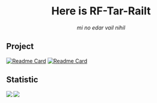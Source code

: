 <div align="center">
  
# Here is RF-Tar-Railt
_mi no edar vail nihil_
  
</div>

## Project

<div align="left">

[![Readme Card](https://github-readme-stats.vercel.app/api/pin/?username=ArcletProject&repo=Alconna&theme=dracula&hide_border=true)](https://github.com/ArcletProject/Alconna)
[![Readme Card](https://github-readme-stats.vercel.app/api/pin/?username=RF-Tar-Railt&repo=Cesloi&theme=dracula&hide_border=true)](https://github.com/RF-Tar-Railt/Cesloi)

</div>

## Statistic

<a href=#>
  
  <img align="left" src="https://github-readme-stats.vercel.app/api/top-langs/?username=RF-Tar-Railt&layout=compact&theme=dracula&hide_border=true">
  
  <img align="left" src="https://github-readme-stats.vercel.app/api?username=RF-Tar-Railt&show_icons=true&theme=dracula&hide_border=true">
  
</a>
